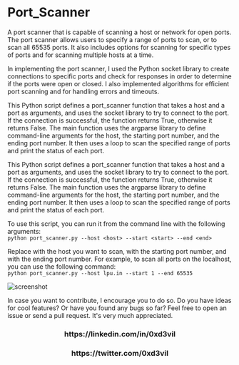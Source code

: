 # Port_Scanner
A port scanner that is capable of scanning a host or network for open ports. The port scanner allows users to specify a range of ports to scan, or to scan all 65535 ports. It also includes options for scanning for specific types of ports and for scanning multiple hosts at a time.

In implementing the port scanner, I used the Python socket library to create connections to specific ports and check for responses in order to determine if the ports were open or closed. I also implemented algorithms for efficient port scanning and for handling errors and timeouts.

This Python script defines a port_scanner function that takes a host and a port as arguments, and uses the socket library to try to connect to the port. If the connection is successful, the function returns True, otherwise it returns False. The main function uses the argparse library to define command-line arguments for the host, the starting port number, and the ending port number. It then uses a loop to scan the specified range of ports and print the status of each port.

This Python script defines a port_scanner function that takes a host and a port as arguments, and uses the socket library to try to connect to the port. If the connection is successful, the function returns True, otherwise it returns False. The main function uses the argparse library to define command-line arguments for the host, the starting port number, and the ending port number. It then uses a loop to scan the specified range of ports and print the status of each port.

To use this script, you can run it from the command line with the following arguments:<br>
```python port_scanner.py --host <host> --start <start> --end <end>```

Replace <host> with the host you want to scan, <start> with the starting port number, and <end> with the ending port number. For example, to scan all ports on the localhost, you can use the following command:</br>
```python port_scanner.py --host lpu.in --start 1 --end 65535```
  
![screenshot](https://raw.githubusercontent.com/0xd3vil/Port_Scanner/main/Screenshot%202023-01-08%20at%201.15.13%20PM.png)
  
In case you want to contribute, I encourage you to do so. Do you have ideas for cool features? Or have you found any bugs so far? Feel free to open an issue or send a pull request. It's very much appreciated.
  
<div align="center">  
<h3>https://linkedin.com/in/0xd3vil</h3>  
<h3>https://twitter.com/0xd3vil</h3>
  
